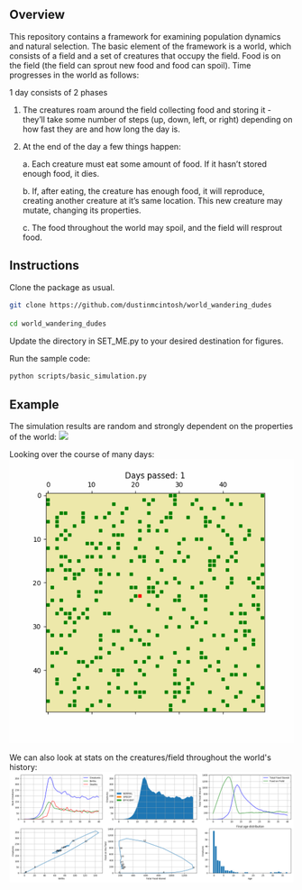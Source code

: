 ## Overview

This repository contains a framework for examining population dynamics and natural selection. The basic element of the framework is a world, which consists of a field and a set of creatures that occupy the field. Food is on the field (the field can sprout new food and food can spoil).  Time progresses in the world as follows:

1 day consists of 2 phases

1. The creatures roam around the field collecting food and storing it - they’ll take some number of steps (up, down, left, or right) depending on how fast they are and how long the day is.

2. At the end of the day a few things happen:

    a. Each creature must eat some amount of food.  If it hasn’t stored enough food, it dies.

    b. If, after eating, the creature has enough food, it will reproduce, creating another creature at it’s same location.  This new creature may mutate, changing its properties.

    c. The food throughout the world may spoil, and the field will resprout food.

## Instructions
Clone the package as usual.
```bash
git clone https://github.com/dustinmcintosh/world_wandering_dudes

cd world_wandering_dudes
```
Update the directory in SET_ME.py to your desired destination for figures.

Run the sample code:
```bash
python scripts/basic_simulation.py
```


## Example
The simulation results are random and strongly dependent on the properties of the world:
![](figures/the_first_days.gif)

Looking over the course of many days:
![](figures/each_day.gif)

We can also look at stats on the creatures/field throughout the world's history:
![](figures/example_history3.png)
